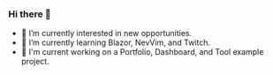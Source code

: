 ### Hi there 👋

- 🔭 I’m currently interested in new opportunities.
- 🌱 I’m currently learning Blazor, NevVim, and Twitch.
- 🔧 I'm current working on a Portfolio, Dashboard, and Tool example project.


<!--
**JonathanMcCaffrey/JonathanMcCaffrey** is a ✨ _special_ ✨ repository because its `README.md` (this file) appears on your GitHub profile.

Here are some ideas to get you started:

- 🔭 I’m currently working on ...
- 🌱 I’m currently learning ...
- 👯 I’m looking to collaborate on ...
- 🤔 I’m looking for help with ...
- 💬 Ask me about ...
- 📫 How to reach me: ...
- 😄 Pronouns: ...
- ⚡ Fun fact: ...
-->
